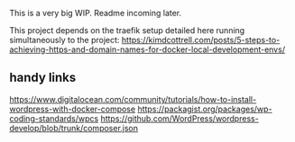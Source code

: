 This is a very big WIP. Readme incoming later.

This project depends on the traefik setup detailed here running simultaneously to the project: https://kimdcottrell.com/posts/5-steps-to-achieving-https-and-domain-names-for-docker-local-development-envs/

## handy links

https://www.digitalocean.com/community/tutorials/how-to-install-wordpress-with-docker-compose
https://packagist.org/packages/wp-coding-standards/wpcs
https://github.com/WordPress/wordpress-develop/blob/trunk/composer.json
